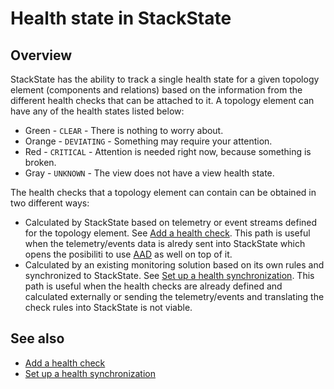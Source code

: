 # Health state in StackState

## Overview

StackState has the ability to track a single health state for a given topology element (components and relations) based on the information from the different health checks that can be attached to it. A topology element can have any of the health states listed below:

* Green - `CLEAR` - There is nothing to worry about.
* Orange - `DEVIATING` - Something may require your attention.
* Red - `CRITICAL` - Attention is needed right now, because something is broken.
* Gray - `UNKNOWN` - The view does not have a view health state.

The health checks that a topology element can contain can be obtained in two different ways:

* Calculated by StackState based on telemetry or event streams defined for the topology element. See [Add a health check](../health-state-and-event-notifications/add-a-health-check.md). This path is useful when the telemetry/events data is alredy sent into StackState which opens the posibiliti to use [AAD](../health-state-and-event-notifications/anomaly-health-checks.md)  as well on top of it.
* Calculated by an existing monitoring solution based on its own rules and synchronized to StackState. See [Set up a health synchronization](../../configure/health/health-synchronization.md). This path is useful when the health checks are already defined and calculated externally or sending the telemetry/events and translating the check rules into StackState is not viable. 


## See also

* [Add a health check](../health-state-and-event-notifications/add-a-health-check.md)
* [Set up a health synchronization](../../configure/health/health-synchronization.md)
